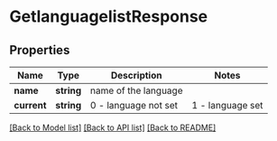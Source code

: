 # GetlanguagelistResponse

## Properties
Name | Type | Description | Notes
------------ | ------------- | ------------- | -------------
**name** | **string** | name of the language | 
**current** | **string** | 0 - language not set | 1 - language set | 

[[Back to Model list]](../README.md#documentation-for-models) [[Back to API list]](../README.md#documentation-for-api-endpoints) [[Back to README]](../README.md)


